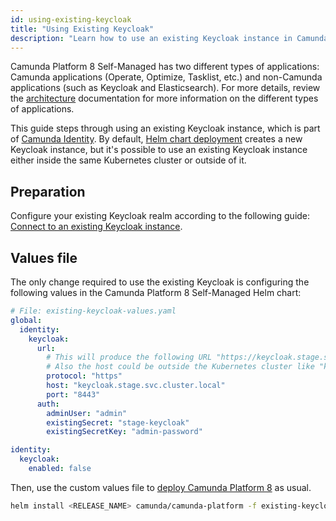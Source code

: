 ```yaml
---
id: using-existing-keycloak
title: "Using Existing Keycloak"
description: "Learn how to use an existing Keycloak instance in Camunda Platform 8 Self-Managed deployment."
---
```


Camunda Platform 8 Self-Managed has two different types of applications: Camunda applications (Operate, Optimize, Tasklist, etc.) and non-Camunda applications (such as Keycloak and Elasticsearch). For more details, review the [architecture](../../../platform-architecture/overview.md) documentation for more information on the different types of applications.

This guide steps through using an existing Keycloak instance, which is part of [Camunda Identity](../../../identity/what-is-identity.md). By default, [Helm chart deployment](../deploy.md) creates a new Keycloak instance, but it's possible to use an existing Keycloak instance either inside the same Kubernetes cluster or outside of it.

## Preparation

Configure your existing Keycloak realm according to the following guide: [Connect to an existing Keycloak instance](/self-managed/identity/user-guide/configuration/connect-to-an-existing-keycloak.md).

## Values file

The only change required to use the existing Keycloak is configuring the following values in the Camunda Platform 8 Self-Managed Helm chart:

```yaml
# File: existing-keycloak-values.yaml
global:
  identity:
    keycloak:
      url:
        # This will produce the following URL "https://keycloak.stage.svc.cluster.local:8443".
        # Also the host could be outside the Kubernetes cluster like "keycloak.stage.example.com".
        protocol: "https"
        host: "keycloak.stage.svc.cluster.local"
        port: "8443"
      auth:
        adminUser: "admin"
        existingSecret: "stage-keycloak"
        existingSecretKey: "admin-password"

identity:
  keycloak:
    enabled: false
```

Then, use the custom values file to [deploy Camunda Platform 8](../deploy.md) as usual.

```sh
helm install <RELEASE_NAME> camunda/camunda-platform -f existing-keycloak-values.yaml
```
